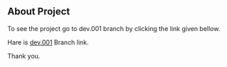 ## About Project

To see the project go to dev.001 branch by clicking the link given bellow.

Hare is [dev.001](https://github.com/amdad121/banking-system/tree/dev.001) Branch link.

Thank you.
